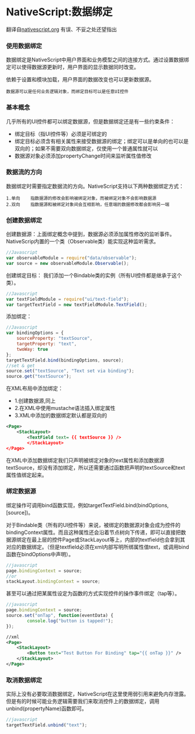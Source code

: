 # NativeScript:数据绑定

翻译自[nativescript.org](http://docs.nativescript.org/bindings) 有误、不妥之处还望指出

### 使用数据绑定

数据绑定是NativeScript中用户界面和业务模型之间的连接方式。通过设置数据绑定可以使得数据源更新时，用户界面的显示数据同时改变。 

依赖于设置和模块加载，用户界面的数据改变也可以更新数据源。

	数据源可以是任何业务逻辑对象，而绑定目标可以是任意UI控件

### 基本概念
几乎所有的UI控件都可以绑定数据源，但是数据绑定还是有一些约束条件：

 * 绑定目标（指UI控件等）必须是可绑定的
 * 绑定目标必须含有相关属性来接受数据源的绑定；绑定可以是单向的也可以是双向的；如果不需要双向数据绑定，仅使用一个普通属性就可以
 * 数据源对象必须添加propertyChange时间来监听属性值修改

### 数据流的方向

数据绑定时需要指定数据流的方向。NativeScript支持以下两种数据绑定方式：

	1.单向	指数据源的修改会影响被绑定对象，而被绑定对象不会影响数据源
	2.双向	指数据源和被绑定对象间会互相影响，任意端的数据修改都会影响另一端
    
### 创建数据绑定
创建数据源：上面绑定概念中提到，数据源必须添加属性修改的监听事件。NativeScrip内置的一个类（Observable类）能实现这种监听需求。

```javascript
//Javascript
var observableModule = require("data/observable");
var source = new observableModule.Observable();
```

创建绑定目标：
我们添加一个Bindable类的实例（所有UI控件都是继承于这个类）。

```javascript
//Javascript
var textFieldModule = require("ui/text-field");
var targetTextField = new textFieldModule.TextField();
```

添加绑定：

```javascript
//Javascript
var bindingOptions = {
    sourceProperty: "textSource",
    targetProperty: "text",
    twoWay: true
};
targetTextField.bind(bindingOptions, source);
//set & get
source.set("textSource", "Text set via binding");
source.get("textSource");
```

在XML布局中添加绑定：

* 1.创建数据源,同上
* 2.在XML中使用mustache语法插入绑定属性
* 3.XML中添加的数据绑定默认都是双向的

```XML
<Page>
    <StackLayout>
        <TextField text= {{ textSource }} />
        </StackLayout>
</Page>
```

在XML中添加数据绑定我们只声明被绑定对象的text属性和添加数据源textSource，却没有添加绑定，所以还需要通过函数把声明的textSource和text属性值绑定起来。

### 绑定数据源

绑定操作可调用bind函数实现，例如targetTextField.bind(bindOptions,[source])。

对于Bindable类（所有的UI控件等）来说，被绑定的数据源对象会成为控件的bindingContext属性。而且这种属性还会沿着节点树向下传递，即可以直接把数据源绑定在最上层的控件Page或StackLayout等上，内部的textfield也会拿到其对应的数据绑定。（但是textfield必须在xml内部写明所绑属性值text，或调用bind函数在bindOptions中声明）。

```javascript
//javascript
page.bindingContext = source;
//or
stackLayout.bindingContext = source;
```

甚至可以通过把某属性设定为函数的方式实现控件的操作事件绑定（tap等）。

```javascript
//javascript
page.bindingContext = source;
source.set("onTap", function(eventData) {
        console.log("button is tapped!");
});
```

```xml
//xml
<Page>
    <StackLayout>
        <Button text="Test Button For Binding" tap="{{ onTap }}" />
    </StackLayout>
</Page>
```

### 取消数据绑定

实际上没有必要取消数据绑定，NativeScript在这里使用弱引用来避免内存泄露。但是有的时候可能业务逻辑需要我们来取消控件上的数据绑定，调用unbind(propertyName)函数即可。

```javascript
//javascript
targetTextField.unbind("text");
```